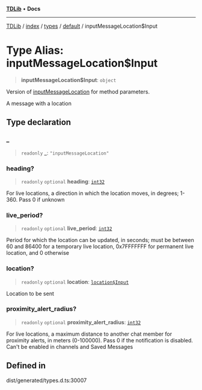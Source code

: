 [**TDLib**](../../../../../../README.md) • **Docs**

***

[TDLib](../../../../../../modules.md) / [index](../../../../../README.md) / [types](../../../README.md) / [default](../README.md) / inputMessageLocation$Input

# Type Alias: inputMessageLocation$Input

> **inputMessageLocation$Input**: `object`

Version of [inputMessageLocation](inputMessageLocation.md) for method parameters.

A message with a location

## Type declaration

### \_

> `readonly` **\_**: `"inputMessageLocation"`

### heading?

> `readonly` `optional` **heading**: [`int32`](int32-1.md)

For live locations, a direction in which the location moves, in degrees; 1-360. Pass 0 if unknown

### live\_period?

> `readonly` `optional` **live\_period**: [`int32`](int32-1.md)

Period for which the location can be updated, in seconds; must be between 60 and 86400 for a temporary live location, 0x7FFFFFFF for permanent live location, and 0 otherwise

### location?

> `readonly` `optional` **location**: [`location$Input`](location$Input-1.md)

Location to be sent

### proximity\_alert\_radius?

> `readonly` `optional` **proximity\_alert\_radius**: [`int32`](int32-1.md)

For live locations, a maximum distance to another chat member for proximity alerts, in meters (0-100000). Pass 0 if the notification is disabled. Can't be enabled in channels and Saved Messages

## Defined in

dist/generated/types.d.ts:30007
